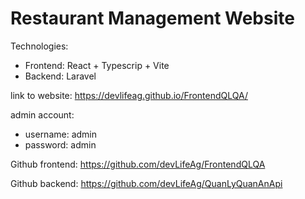 # Restaurant Management Website

Technologies:
- Frontend: React + Typescrip + Vite
- Backend: Laravel

link to website: https://devlifeag.github.io/FrontendQLQA/

admin account:
- username: admin
- password: admin

Github frontend: https://github.com/devLifeAg/FrontendQLQA


Github backend: https://github.com/devLifeAg/QuanLyQuanAnApi
